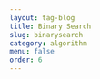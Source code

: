 ```yaml
---
layout: tag-blog
title: Binary Search
slug: binarysearch
category: algorithm
menu: false
order: 6
---
```

